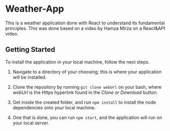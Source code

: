 # Weather-App
This is a weather application done with React to understand its fundamental principles. This was done based on a video by Hamza Mirza on a React&API video.

## Getting Started
To install the application in your local machine, follow the next steps.

  1. Navigate to a directory of your choosing; this is where your application will be installed. 
  
  2. Clone the repository by running ``` git clone webUrl ``` on your bash, where *webUrl* is the Https hyperlink found in the    *Clone or Download* button.

  3. Get inside the created folder, and run ``` npm install ``` to install the node dependencies onto your local machine.
  
  4. One that is done, you can run ``` npm start ```, and the application will run on your local server.


